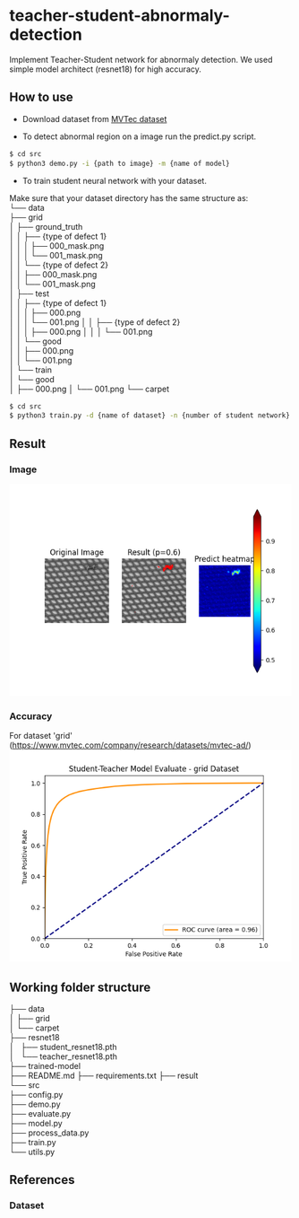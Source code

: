 # teacher-student-abnormaly-detection
Implement Teacher-Student network for abnormaly detection. We used simple model architect (resnet18) for high accuracy.

## How to use

* Download dataset from [MVTec dataset](https://www.mvtec.com/company/research/datasets/mvtec-ad/)

* To detect abnormal region on a image run the predict.py script.
```sh
$ cd src
$ python3 demo.py -i {path to image} -m {name of model}
```

* To train student neural network with your dataset.

Make sure that your dataset directory has the same structure as:    
└── data   
    ├── grid    
    │   ├── ground_truth    
    │   │   ├── {type of defect 1}    
    │   │   │   ├── 000_mask.png    
    │   │   │   └── 001_mask.png    
    │   │   └── {type of defect 2}  
    │   │       ├── 000_mask.png    
    │   │       └── 001_mask.png    
    │   ├── test   
    │   │   ├── {type of defect 1}  
    │   │   │   ├── 000.png    
    │   │   │   └── 001.png 
    │   │   ├── {type of defect 2}  
    │   │   │   ├── 000.png 
    │   │   │   └── 001.png  
    │   │   └── good    
    │   │       ├── 000.png   
    │   │       └── 001.png    
    │   └── train    
    │       └── good    
    │           ├── 000.png 
    │           └── 001.png 
    └── carpet
```sh
$ cd src
$ python3 train.py -d {name of dataset} -n {number of student network} -e {number of epoch}
```

## Result
### Image
![Result](result/demo_result.png)
### Accuracy
For dataset 'grid' (https://www.mvtec.com/company/research/datasets/mvtec-ad/)
![ROC](result/demo_evaluate.png)

## Working folder structure
├── data   
│   ├── grid    
│   └── carpet  
├── resnet18  
│   ├── student_resnet18.pth    
│   └── teacher_resnet18.pth    
├── trained-model   
├── README.md 
├── requirements.txt 
├── result       
└── src  
    ├── config.py  
    ├── demo.py  
    ├── evaluate.py  
    ├── model.py  
    ├── process_data.py   
    ├── train.py  
    └── utils.py  

## References

### Dataset
